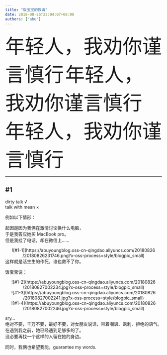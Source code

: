 ```yaml
---
title: "饭宝宝的教诲"
date: 2018-08-26T23:04:07+08:00
authors: ["abu"]
---
```


<font style='font-size:450%'>
    年轻人，我劝你谨言慎行</font>

<font style='font-size:450%'>
    年轻人，我劝你谨言慎行</font>

<font style='font-size:450%'>
    年轻人，我劝你谨言慎行</font>

---

## #1

dirty talk √  
talk with mean ×  
  
例如以下情形：  

起因是因为我俩在激情讨论换什么电脑，  
于是我答应她买 MacBook pro。  
但是我挂了电话，却在微信上……  
<div align=center>![#1-1](https://abuyoungblog.oss-cn-qingdao.aliyuncs.com/20180826
    /20180826231746.png?x-oss-process=style/blogpic_small)</div>
这样就是活生生的作死，谁也救不了你。  

饭宝宝说：
<div align=center>![#1-2](https://abuyoungblog.oss-cn-qingdao.aliyuncs.com/20180826
    /20180827002234.jpg?x-oss-process=style/blogpic_small)</div>
<div align=center>![#1-3](https://abuyoungblog.oss-cn-qingdao.aliyuncs.com/20180826
    /20180827002241.jpg?x-oss-process=style/blogpic_small)</div>
<div align=center>![#1-4](https://abuyoungblog.oss-cn-qingdao.aliyuncs.com/20180826
    /20180827002246.jpg?x-oss-process=style/blogpic_small)</div>

sry…  
绝对不要，千万不要，最好不要，对女朋友说话，带着嘲讽、讽刺、拒绝的语气。  
在遇到我之前，她已经遇到足够多的了。  
没必要再找一个这样的人留在她的身边。  

同时，我俩也希望我能，guarantee my words.  
